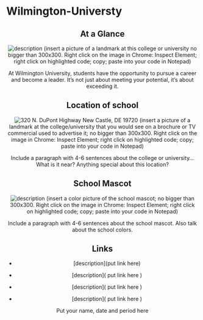 # Wilmington-Universty
<div>

<header>

## At a Glance

![description](xxxxxx.jpg) (insert a picture of a landmark at this college or university no bigger than 300x300\. Right click on the image in Chrome: Inspect Element; right click on highlighted code; copy; paste into your code in Notepad)

At Wilmington University, students have the opportunity to pursue a career and become a leader. It’s not just about meeting your potential, it’s about exceeding it.

## Location of school

![ 320 N. DuPont Highway New Castle, DE 19720 ]( xxxxxx.jpg ) (insert a picture of a landmark at the college/university that you would see on a brochure or TV commercial used to advertise it; no bigger than 300x300\. Right click on the image in Chrome: Inspect Element; right click on highlighted code; copy; paste into your code in Notepad)

Include a paragraph with 4-6 sentences about the college or university… What is it near? Anything special about this location?

## School Mascot

![ description ]( xxxxxx.jpg ) (insert a color picture of the school mascot; no bigger than 300x300\. Right click on the image in Chrome: Inspect Element; right click on highlighted code; copy; paste into your code in Notepad)

Include a paragraph with 4-6 sentences about the school mascot. Also talk about the school colors.

## Links

*   [description](put link here)

*   [description]( put link here )

*   [description]( put link here )

*   [description]( put link here )

<footer>Put your name, date and period here</footer>

</div>

